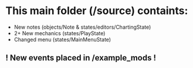 # This main folder (/source) containts:
- New notes (objects/Note & states/editors/ChartingState)
- 2+ New mechanics (states/PlayState)
- Changed menu (states/MainMenuState)

## ! New events placed in /example_mods !
